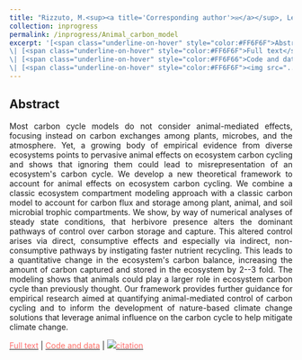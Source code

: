 ```yaml
---
title: "Rizzuto, M.<sup><a title='Corresponding author'>✉</a></sup>, Leroux, S. J., Schmitz, O. J. [*in review*] **Rewiring the carbon cycle: a theoretical framework for animal-driven ecosystem carbon sequestration. <img src='../images/preprint.png'><img src='../images/open_access.png'>**"
collection: inprogress
permalink: /inprogress/Animal_carbon_model
excerpt: '[<span class="underline-on-hover" style="color:#FF6F6F">Abstract</span>](../inprogress/Animal_carbon_model)
\| [<span class="underline-on-hover" style="color:#FF6F6F">Full text</span>](https://doi.org/10.1101/2023.07.14.549071)
\| [<span class="underline-on-hover" style="color:#FF6F66">Code and data</span>](https://doi.org/10.6084/m9.figshare.23688855)
\| [<span class="underline-on-hover" style="color:#FF6F6F"><img src="../images/bibtex.svg">citation</span>](../bibtex/Animal_carbon_model.bib)'
---
```


## Abstract

<p style='text-align: justify;'>
Most carbon cycle models do not consider animal-mediated effects, focusing instead on carbon exchanges among plants, microbes, and the atmosphere. Yet, a growing body of empirical evidence from diverse ecosystems points to pervasive animal effects on ecosystem carbon cycling and shows that ignoring them could lead to misrepresentation of an ecosystem's carbon cycle. We develop a new theoretical framework to account for animal effects on ecosystem carbon cycling. We combine a classic ecosystem compartment modeling approach with a classic carbon model to account for carbon flux and storage among plant, animal, and soil microbial trophic compartments. We show, by way of numerical analyses of steady state conditions, that herbivore presence alters the dominant pathways of control over carbon storage and capture. This altered control arises via direct, consumptive effects and especially via indirect, non-consumptive pathways by instigating faster nutrient recycling. This leads to a quantitative change in the ecosystem's carbon balance, increasing the amount of carbon captured and stored in the ecosystem by 2--3 fold. The modeling shows that animals could play a larger role in ecosystem carbon cycle than previously thought. Our framework provides further guidance for empirical research aimed at quantifying animal-mediated control of carbon cycling and to inform the development of nature-based climate change solutions that leverage animal influence on the carbon cycle to help mitigate climate change.
</p>

[<span class="underline-on-hover" style="color:#FF6F6F">Full text</span>](https://doi.org/10.1101/2023.07.14.549071)
\| [<span class="underline-on-hover" style="color:#FF6F66">Code and data</span>](https://doi.org/10.6084/m9.figshare.23688855)
\| [<span class="underline-on-hover" style="color:#FF6F6F"><img src="../images/bibtex.svg">citation</span>](../bibtex/Animal_carbon_model.bib)